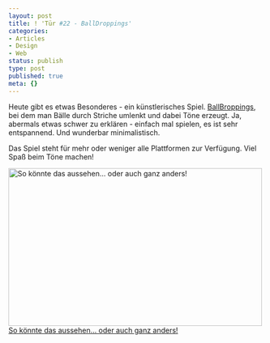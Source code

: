 ```yaml
---
layout: post
title: ! 'Tür #22 - BallDroppings'
categories:
- Articles
- Design
- Web
status: publish
type: post
published: true
meta: {}
---
```

Heute gibt es etwas Besonderes - ein künstlerisches Spiel. <a href="http://balldroppings.com">BallBroppings</a>, bei dem man Bälle durch Striche umlenkt und dabei Töne erzeugt. Ja, abermals etwas schwer zu erklären - einfach mal spielen, es ist sehr entspannend. Und wunderbar minimalistisch.

Das Spiel steht für mehr oder weniger alle Plattformen zur Verfügung. Viel Spaß beim Töne machen!

<a href="/images/articles/2008/12/bild-14.png" class="img-link-block"><img src="http://lumenpage.com/blog/wp-content/uploads/2008/12/bild-14-500x312.png" alt="So könnte das aussehen... oder auch ganz anders!" title="bild-14" width="500" height="312" class="size-medium wp-image-347" /><span class="caption">So könnte das aussehen... oder auch ganz anders!</span></a>

